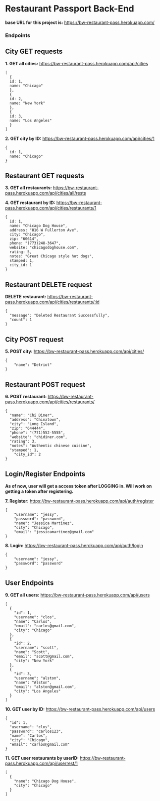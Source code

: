 # Restaurant Passport Back-End

**base URL for this project is:** https://bw-restaurant-pass.herokuapp.com/

### Endpoints

## City GET requests

**1. GET all cities:** https://bw-restaurant-pass.herokuapp.com/api/cities
```
[
  {
  id: 1,
  name: "Chicago"
  },
  {
  id: 2,
  name: "New York"
  },
  {
  id: 3,
  name: "Los Angeles"
  }
]
```
**2. GET city by ID:** https://bw-restaurant-pass.herokuapp.com/api/cities/1
```
{
  id: 1,
  name: "Chicago"
}
```

## Restaurant GET requests

**3. GET all restaurants:** https://bw-restaurant-pass.herokuapp.com/api/cities/all/rests

**4. GET restaurant by ID:** https://bw-restaurant-pass.herokuapp.com/api/cities/restaurants/1
```
{
  id: 1,
  name: "Chicago Dog House",
  address: "816 W Fullerton Ave",
  city: "Chicago",
  zip: "60614",
  phone: "(773)248-3647",
  website: "chicagodoghouse.com",
  rating: 5,
  notes: "Great Chicago style hot dogs",
  stamped: 1,
  city_id: 1
}
```

## Restaurant DELETE request 

**DELETE restaurant:** https://bw-restaurant-pass.herokuapp.com/api/cities/restaurants/:id
```
{
  "message": "Deleted Restaurant Successfully",
  "count": 1
}
```

## City POST request

**5. POST city:** https://bw-restaurant-pass.herokuapp.com/api/cities/
```
{
	"name": "Detriot"
}
```

## Restaurant POST request

**6. POST restaurant:**  https://bw-restaurant-pass.herokuapp.com/api/cities/restaurants/
```
{
  "name": "Chi Diner",
  "address": "Chinatown",
  "city": "Long Island",
  "zip": "644444",
  "phone": "(771)552-5555",
  "website": "chidiner.com",
  "rating": 3,
  "notes": "Authentic chinese cuisine",
  "stamped": 1,
	"city_id": 2
}
```

## Login/Register Endpoints
**As of now, user will get a access token after LOGGING in. Will work on getting a token after registering.**

**7. Register:** https://bw-restaurant-pass.herokuapp.com/api/auth/register
```
{
	"username": "jessy",
	"password": "password",
	"name": "Jessica Martinez",
	"city": "Chicago",
	"email": "jessicamartinez@gmail.com"
}
```

**8. Login:** https://bw-restaurant-pass.herokuapp.com/api/auth/login
```
{
	"username": "jessy",
	"password": "password"
}
```

## User Endpoints

**9. GET all users:** https://bw-restaurant-pass.herokuapp.com/api/users
```
[
  {
    "id": 1,
    "username": "clos",
    "name": "Carlos",
    "email": "carlos@gmail.com",
    "city": "Chicago"
  },
  {
    "id": 2,
    "username": "scott",
    "name": "Scott",
    "email": "scott@gmail.com",
    "city": "New York"
  },
  {
    "id": 3,
    "username": "alston",
    "name": "Alston",
    "email": "alston@gmail.com",
    "city": "Los Angeles"
  }
]
```

**10. GET user by ID:** https://bw-restaurant-pass.herokuapp.com/api/users
```
{
  "id": 1,
  "username": "clos",
  "password": "carlos123",
  "name": "Carlos",
  "city": "Chicago",
  "email": "carlos@gmail.com"
}
```

**11. GET user restaurants by userID:** https://bw-restaurant-pass.herokuapp.com/api/userrest/1
```
[
  {
    "name": "Chicago Dog House",
    "city": "Chicago"
  }
]
```







